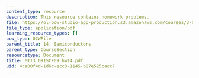```yaml
---
content_type: resource
description: This resource contains homework problems.
file: https://ol-ocw-studio-app-production.s3.amazonaws.com/courses/3-091sc-introduction-to-solid-state-chemistry-fall-2010/4ca00f4d1d6cecc31145b87e525cacc7_MIT3_091SCF09_hw14.pdf
file_type: application/pdf
learning_resource_types: []
ocw_type: OCWFile
parent_title: 14. Semiconductors
parent_type: CourseSection
resourcetype: Document
title: MIT3_091SCF09_hw14.pdf
uid: 4ca00f4d-1d6c-ecc3-1145-b87e525cacc7
---
```


